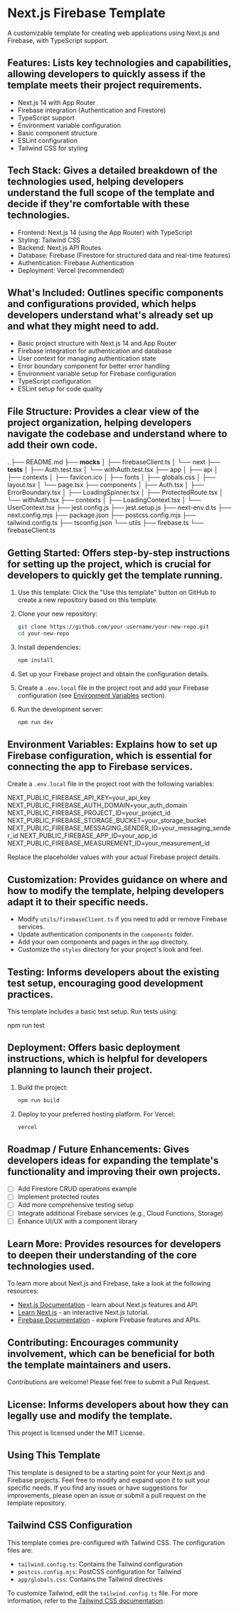 # Next.js Firebase Template

A customizable template for creating web applications using Next.js and Firebase, with TypeScript support.

## Features: Lists key technologies and capabilities, allowing developers to quickly assess if the template meets their project requirements.

- Next.js 14 with App Router
- Firebase integration (Authentication and Firestore)
- TypeScript support
- Environment variable configuration
- Basic component structure
- ESLint configuration
- Tailwind CSS for styling

## Tech Stack: Gives a detailed breakdown of the technologies used, helping developers understand the full scope of the template and decide if they're comfortable with these technologies.

- Frontend: Next.js 14 (using the App Router) with TypeScript
- Styling: Tailwind CSS
- Backend: Next.js API Routes
- Database: Firebase (Firestore for structured data and real-time features)
- Authentication: Firebase Authentication
- Deployment: Vercel (recommended)

## What's Included: Outlines specific components and configurations provided, which helps developers understand what's already set up and what they might need to add.

- Basic project structure with Next.js 14 and App Router
- Firebase integration for authentication and database
- User context for managing authentication state
- Error boundary component for better error handling
- Environment variable setup for Firebase configuration
- TypeScript configuration
- ESLint setup for code quality

## File Structure: Provides a clear view of the project organization, helping developers navigate the codebase and understand where to add their own code.
.
├── README.md
├── __mocks__
│   ├── firebaseClient.ts
│   └── next
├── __tests__
│   ├── Auth.test.tsx
│   └── withAuth.test.tsx
├── app
│   ├── api
│   ├── contexts
│   ├── favicon.ico
│   ├── fonts
│   ├── globals.css
│   ├── layout.tsx
│   └── page.tsx
├── components
│   ├── Auth.tsx
│   ├── ErrorBoundary.tsx
│   ├── LoadingSpinner.tsx
│   ├── ProtectedRoute.tsx
│   └── withAuth.tsx
├── contexts
│   ├── LoadingContext.tsx
│   └── UserContext.tsx
├── jest.config.js
├── jest.setup.js
├── next-env.d.ts
├── next.config.mjs
├── package.json
├── postcss.config.mjs
├── tailwind.config.ts
├── tsconfig.json
└── utils
    ├── firebase.ts
    └── firebaseClient.ts

## Getting Started: Offers step-by-step instructions for setting up the project, which is crucial for developers to quickly get the template running.

1. Use this template:
   Click the "Use this template" button on GitHub to create a new repository based on this template.

2. Clone your new repository:
   ```bash
   git clone https://github.com/your-username/your-new-repo.git
   cd your-new-repo
   ```

3. Install dependencies:
   ```bash
   npm install
   ```

4. Set up your Firebase project and obtain the configuration details.

5. Create a `.env.local` file in the project root and add your Firebase configuration (see [Environment Variables](#environment-variables) section).

6. Run the development server:
   ```bash
   npm run dev
   ```

## Environment Variables: Explains how to set up Firebase configuration, which is essential for connecting the app to Firebase services.

Create a `.env.local` file in the project root with the following variables:

NEXT_PUBLIC_FIREBASE_API_KEY=your_api_key
NEXT_PUBLIC_FIREBASE_AUTH_DOMAIN=your_auth_domain
NEXT_PUBLIC_FIREBASE_PROJECT_ID=your_project_id
NEXT_PUBLIC_FIREBASE_STORAGE_BUCKET=your_storage_bucket
NEXT_PUBLIC_FIREBASE_MESSAGING_SENDER_ID=your_messaging_sender_id
NEXT_PUBLIC_FIREBASE_APP_ID=your_app_id
NEXT_PUBLIC_FIREBASE_MEASUREMENT_ID=your_measurement_id

Replace the placeholder values with your actual Firebase project details.

## Customization: Provides guidance on where and how to modify the template, helping developers adapt it to their specific needs.

- Modify `utils/firebaseClient.ts` if you need to add or remove Firebase services.
- Update authentication components in the `components` folder.
- Add your own components and pages in the `app` directory.
- Customize the `styles` directory for your project's look and feel.

## Testing: Informs developers about the existing test setup, encouraging good development practices.

This template includes a basic test setup. Run tests using:

npm run test

## Deployment: Offers basic deployment instructions, which is helpful for developers planning to launch their project.

1. Build the project:
   ```bash
   npm run build
   ```

2. Deploy to your preferred hosting platform. For Vercel:
   ```bash
   vercel
   ```

## Roadmap / Future Enhancements: Gives developers ideas for expanding the template's functionality and improving their own projects.

- [ ] Add Firestore CRUD operations example
- [ ] Implement protected routes
- [ ] Add more comprehensive testing setup
- [ ] Integrate additional Firebase services (e.g., Cloud Functions, Storage)
- [ ] Enhance UI/UX with a component library

## Learn More: Provides resources for developers to deepen their understanding of the core technologies used.

To learn more about Next.js and Firebase, take a look at the following resources:

- [Next.js Documentation](https://nextjs.org/docs) - learn about Next.js features and API.
- [Learn Next.js](https://nextjs.org/learn) - an interactive Next.js tutorial.
- [Firebase Documentation](https://firebase.google.com/docs) - explore Firebase features and APIs.

## Contributing: Encourages community involvement, which can be beneficial for both the template maintainers and users.

Contributions are welcome! Please feel free to submit a Pull Request.

## License: Informs developers about how they can legally use and modify the template.

This project is licensed under the MIT License.

## Using This Template

This template is designed to be a starting point for your Next.js and Firebase projects. Feel free to modify and expand upon it to suit your specific needs. If you find any issues or have suggestions for improvements, please open an issue or submit a pull request on the template repository.

## Tailwind CSS Configuration

This template comes pre-configured with Tailwind CSS. The configuration files are:

- `tailwind.config.ts`: Contains the Tailwind configuration
- `postcss.config.mjs`: PostCSS configuration for Tailwind
- `app/globals.css`: Contains the Tailwind directives

To customize Tailwind, edit the `tailwind.config.ts` file. For more information, refer to the [Tailwind CSS documentation](https://tailwindcss.com/docs).
